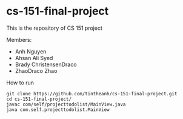 # cs-151-final-project

This is the repository of CS 151 project

Members:
- Anh Nguyen
- Ahsan Ali Syed
- Brady ChristensenDraco
- ZhaoDraco Zhao

How to run
```
git clone https://github.com/tintheanh/cs-151-final-project.git
cd cs-151-final-project/
javac com/self/projecttodolist/MainView.java
java com.self.projecttodolist.MainView
```
